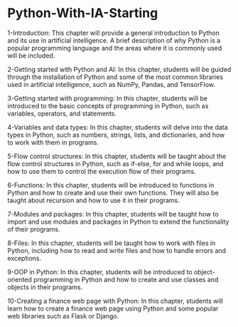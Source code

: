 # Python-With-IA-Starting

1-Introduction: This chapter will provide a general introduction to Python and its use in artificial intelligence. 
A brief description of why Python is a popular programming language and the areas where it is commonly used will be included.


2-Getting started with Python and AI: In this chapter, students will be guided through the installation of Python and some of 
the most common libraries used in artificial intelligence, such as NumPy, Pandas, and TensorFlow.

3-Getting started with programming: In this chapter, students will be introduced to the basic concepts of programming in Python, 
such as variables, operators, and statements.

4-Variables and data types: In this chapter, students will delve into the data types in Python, such as numbers, strings, lists, 
and dictionaries, and how to work with them in programs.

5-Flow control structures: In this chapter, students will be taught about the flow control structures in Python, such as if-else, 
for and while loops, and how to use them to control the execution flow of their programs.

6-Functions: In this chapter, students will be introduced to functions in Python and how to create and use their own functions. 
They will also be taught about recursion and how to use it in their programs.

7-Modules and packages: In this chapter, students will be taught how to import and use modules and packages in Python to extend 
the functionality of their programs.

8-Files: In this chapter, students will be taught how to work with files in Python, including how to read and write files and how 
to handle errors and exceptions.

9-OOP in Python: In this chapter, students will be introduced to object-oriented programming in Python and how to create and use classes 
and objects in their programs.

10-Creating a finance web page with Python: In this chapter, students will learn how to create a finance web page using Python and some 
popular web libraries such as Flask or Django.


